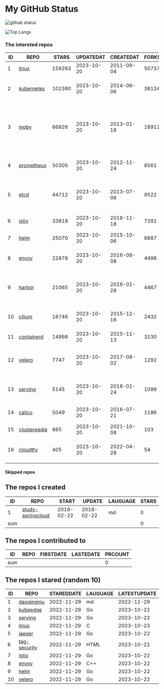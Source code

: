 # My GitHub Status

<img src="https://github-readme-stats-1.yihong0618.vercel.app/api?username=daoqingniu&show_icons=true&&&hide_title=true&count_private=true" alt="github status" />

![Top Langs](https://github-readme-stats-1.yihong0618.vercel.app/api/top-langs/?username=daoqingniu&layout=compact)

<!--START_SECTION:github_repos-->
### The intersted repos
| ID |                              REPO                               | STARS  | UPDATEDAT  | CREATEDAT  | FORKSCOUNT |                                                DESCRIPTIONS                                                |
|----|-----------------------------------------------------------------|--------|------------|------------|------------|------------------------------------------------------------------------------------------------------------|
|  1 | [linux](https://github.com/torvalds/linux)                      | 159263 | 2023-10-20 | 2011-09-04 |      50737 | Linux kernel source tree                                                                                   |
|  2 | [kubernetes](https://github.com/kubernetes/kubernetes)          | 102380 | 2023-10-20 | 2014-06-06 |      38134 | Production-Grade Container Scheduling and Management                                                       |
|  3 | [moby](https://github.com/moby/moby)                            |  66826 | 2023-10-20 | 2013-01-18 |      18912 | The Moby Project - a collaborative project for the container ecosystem to assemble container-based systems |
|  4 | [prometheus](https://github.com/prometheus/prometheus)          |  50305 | 2023-10-20 | 2012-11-24 |       8561 | The Prometheus monitoring system and time series database.                                                 |
|  5 | [etcd](https://github.com/etcd-io/etcd)                         |  44712 | 2023-10-20 | 2013-07-06 |       9522 | Distributed reliable key-value store for the most critical data of a distributed system                    |
|  6 | [istio](https://github.com/istio/istio)                         |  33818 | 2023-10-20 | 2016-11-18 |       7391 | Connect, secure, control, and observe services.                                                            |
|  7 | [helm](https://github.com/helm/helm)                            |  25070 | 2023-10-20 | 2015-10-06 |       6887 | The Kubernetes Package Manager                                                                             |
|  8 | [envoy](https://github.com/envoyproxy/envoy)                    |  22876 | 2023-10-20 | 2016-08-08 |       4496 | Cloud-native high-performance edge/middle/service proxy                                                    |
|  9 | [harbor](https://github.com/goharbor/harbor)                    |  21065 | 2023-10-20 | 2016-01-28 |       4467 | An open source trusted cloud native registry project that stores, signs, and scans content.                |
| 10 | [cilium](https://github.com/cilium/cilium)                      |  16746 | 2023-10-20 | 2015-12-16 |       2432 | eBPF-based Networking, Security, and Observability                                                         |
| 11 | [containerd](https://github.com/containerd/containerd)          |  14998 | 2023-10-20 | 2015-11-13 |       3130 | An open and reliable container runtime                                                                     |
| 12 | [velero](https://github.com/vmware-tanzu/velero)                |   7747 | 2023-10-20 | 2017-08-02 |       1292 | Backup and migrate Kubernetes applications and their persistent volumes                                    |
| 13 | [serving](https://github.com/knative/serving)                   |   5145 | 2023-10-20 | 2018-01-24 |       1099 | Kubernetes-based, scale-to-zero, request-driven compute                                                    |
| 14 | [calico](https://github.com/projectcalico/calico)               |   5049 | 2023-10-20 | 2016-07-21 |       1186 | Cloud native networking and network security                                                               |
| 15 | [clusterpedia](https://github.com/clusterpedia-io/clusterpedia) |    665 | 2023-10-20 | 2021-10-08 |        103 | The Encyclopedia of Kubernetes clusters                                                                    |
| 16 | [cloudtty](https://github.com/cloudtty/cloudtty)                |    405 | 2023-10-20 | 2022-04-28 |         54 | A Friendly Kubernetes CloudShell (Web Terminal) !                                                          |



#### Skipped repos
<!--END_SECTION:github_repos-->

<!--START_SECTION:my_github-->
## The repos I created
| ID  |                                 REPO                                 |   START    |   UPDATE   | LAUGUAGE | STARS |
|-----|----------------------------------------------------------------------|------------|------------|----------|-------|
|   1 | [study-springcloud](https://github.com/daoqingniu/study-springcloud) | 2018-02-22 | 2018-02-22 | md       |     0 |
| sum |                                                                      |            |            |          |     0 |

## The repos I contributed to
| ID  | REPO | FIRSTDATE | LASTEDATE | PRCOUNT |
|-----|------|-----------|-----------|---------|
| sum |      |           |           |       0 |

## The repos I stared (random 10)
| ID |                          REPO                          | STAREDDATE | LAUGUAGE | LATESTUPDATE |
|----|--------------------------------------------------------|------------|----------|--------------|
|  1 | [daoqingniu](https://github.com/daoqingniu/daoqingniu) | 2022-11-29 | md       | 2022-11-29   |
|  2 | [kubeedge](https://github.com/kubeedge/kubeedge)       | 2022-11-29 | Go       | 2023-10-22   |
|  3 | [serving](https://github.com/knative/serving)          | 2022-11-29 | Go       | 2023-10-22   |
|  4 | [linux](https://github.com/torvalds/linux)             | 2022-11-29 | C        | 2023-10-23   |
|  5 | [jaeger](https://github.com/jaegertracing/jaeger)      | 2022-11-29 | Go       | 2023-10-22   |
|  6 | [tag-security](https://github.com/cncf/tag-security)   | 2022-11-29 | HTML     | 2023-10-21   |
|  7 | [istio](https://github.com/istio/istio)                | 2022-11-29 | Go       | 2023-10-22   |
|  8 | [envoy](https://github.com/envoyproxy/envoy)           | 2022-11-29 | C++      | 2023-10-22   |
|  9 | [helm](https://github.com/helm/helm)                   | 2022-11-29 | Go       | 2023-10-22   |
| 10 | [velero](https://github.com/vmware-tanzu/velero)       | 2022-11-29 | Go       | 2023-10-22   |

<!--END_SECTION:my_github-->
